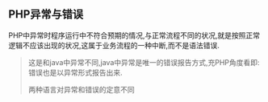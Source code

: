 ## PHP异常与错误

PHP中异常时程序运行中不符合预期的情况,与正常流程不同的状况,就是按照正常逻辑不应该出现的状况,这属于业务流程的一种中断,而不是语法错误.

> 这是和java中异常不同,java中异常是唯一的错误报告方式,充PHP角度看即:错误也是以异常形式报告出来.
>
> 两种语言对异常和错误的定意不同

